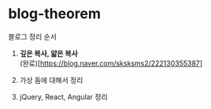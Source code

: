 # blog-theorem
블로그 정리 순서 

1. <b>깊은 복사, 얇은 복사</b> <br>
(완료)[https://blog.naver.com/sksksms2/222130355387]

2. 가상 돔에 대해서 정리 <br>

3. jQuery, React, Angular 정리 <br> 

